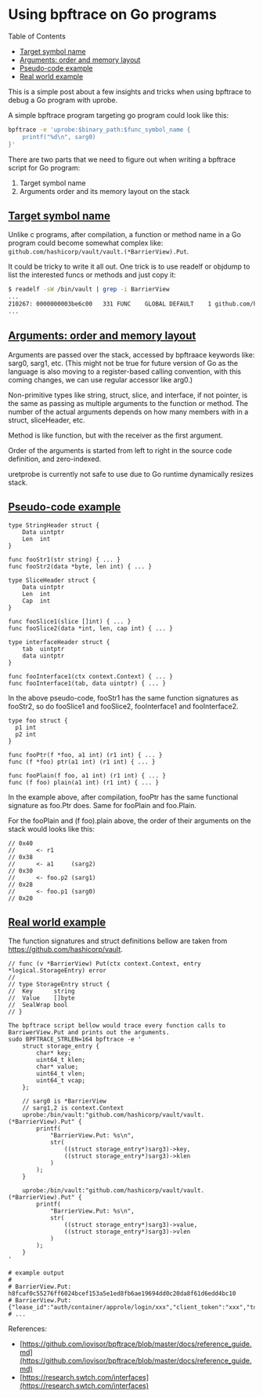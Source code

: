 # Using bpftrace on Go programs

Table of Contents

* [Target symbol name](#target-symbol-name)
* [Arguments: order and memory layout](#arguments-order-and-memory-layout)
* [Pseudo-code example](#pseudo-code-example)
* [Real world example](#real-world-example)

This is a simple post about a few insights and tricks when using bpftrace to debug a Go program with uprobe.

A simple bpftrace program targeting go program could look like this:

```bash
bpftrace -e 'uprobe:$binary_path:$func_symbol_name {
    printf("%d\n", sarg0)
}'
```

There are two parts that we need to figure out when writing a bpftrace script for Go program:

1. Target symbol name
2. Arguments order and its memory layout on the stack

## [Target symbol name](#target-symbol-name)

Unlike c programs, after compilation, a function or method name in a Go program could become somewhat complex like: `github.com/hashicorp/vault/vault.(*BarrierView).Put`.

It could be tricky to write it all out. One trick is to use readelf or objdump to list the interested funcs or methods and just copy it:

```bash
$ readelf -sW /bin/vault | grep -i BarrierView
...
210267: 0000000003be6c00   331 FUNC    GLOBAL DEFAULT    1 github.com/hashicorp/vault/vault.(*BarrierView).Put
...
```

## [Arguments: order and memory layout](#arguments-order-and-memory-layout)

Arguments are passed over the stack, accessed by bpftraace keywords like: sarg0, sarg1, etc. (This might not be true for future version of Go as the language is also moving to a register-based calling convention, with this coming changes, we can use regular accessor like arg0.)

Non-primitive types like string, struct, slice, and interface, if not pointer, is the same as passing as multiple arguments to the function or method. The number of the actual arguments depends on how many members with in a struct, sliceHeader, etc.

Method is like function, but with the receiver as the first argument.

Order of the arguments is started from left to right in the source code definition, and zero-indexed.

uretprobe is currently not safe to use due to Go runtime dynamically resizes stack.

## [Pseudo-code example](#pseudo-code-example)

```
type StringHeader struct {
    Data uintptr
    Len  int
}

func fooStr1(str string) { ... }
func fooStr2(data *byte, len int) { ... }

type SliceHeader struct {
    Data uintptr
    Len  int
    Cap  int
}

func fooSlice1(slice []int) { ... }
func fooSlice2(data *int, len, cap int) { ... }

type interfaceHeader struct {
    tab  uintptr
    data uintptr
}

func fooInterface1(ctx context.Context) { ... }
func fooInterface1(tab, data uintptr) { ... }
```

In the above pseudo-code, fooStr1 has the same function signatures as fooStr2, so do fooSlice1 and fooSlice2, fooInterface1 and fooInterface2.

```
type foo struct {
  p1 int
  p2 int
}

func fooPtr(f *foo, a1 int) (r1 int) { ... }
func (f *foo) ptr(a1 int) (r1 int) { ... }

func fooPlain(f foo, a1 int) (r1 int) { ... }
func (f foo) plain(a1 int) (r1 int) { ... }
```

In the example above, after compilation, fooPtr has the same functional signature as foo.Ptr does. Same for fooPlain and foo.Plain.

For the fooPlain and (f foo).plain above, the order of their arguments on the stack would looks like this:

```
// 0x40
//      <- r1
// 0x38
//      <- a1     (sarg2)
// 0x30
//      <- foo.p2 (sarg1)
// 0x28
//      <- foo.p1 (sarg0)
// 0x20
```

## [Real world example](#real-world-example)

The function signatures and struct definitions bellow are taken from https://github.com/hashicorp/vault.

```
// func (v *BarrierView) Put(ctx context.Context, entry *logical.StorageEntry) error
//
// type StorageEntry struct {
//	Key      string
//	Value    []byte
//	SealWrap bool
// }

The bpftrace script bellow would trace every function calls to BarriwerView.Put and prints out the arguments.
sudo BPFTRACE_STRLEN=164 bpftrace -e '
    struct storage_entry {
        char* key;
        uint64_t klen;
        char* value;
        uint64_t vlen;
        uint64_t vcap;
    };

    // sarg0 is *BarrierView
    // sarg1,2 is context.Context
    uprobe:/bin/vault:"github.com/hashicorp/vault/vault.(*BarrierView).Put" {
        printf(
            "BarrierView.Put: %s\n",
            str(
                ((struct storage_entry*)sarg3)->key,
                ((struct storage_entry*)sarg3)->klen
            )
        );
    }

    uprobe:/bin/vault:"github.com/hashicorp/vault/vault.(*BarrierView).Put" {
        printf(
            "BarrierView.Put: %s\n",
            str(
                ((struct storage_entry*)sarg3)->value,
                ((struct storage_entry*)sarg3)->vlen
            )
        );
    }
'

# example output
#
# BarrierView.Put: h8fcaf0c55276ff6024bcef153a5e1ed8fb6ae19694dd0c20da8f61d6edd4bc10
# BarrierView.Put: {"lease_id":"auth/container/approle/login/xxx","client_token":"xxx","token_typ
# ...
```

References:

* [https://github.com/iovisor/bpftrace/blob/master/docs/reference_guide.md](https://github.com/iovisor/bpftrace/blob/master/docs/reference_guide.md)
* [https://research.swtch.com/interfaces](https://research.swtch.com/interfaces)
